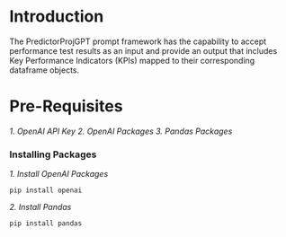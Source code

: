 <h1>Introduction</h1>

The PredictorProjGPT prompt framework has the capability to accept performance test results as an input and provide an output that includes Key Performance Indicators (KPIs) mapped to their corresponding dataframe objects.

<h1>Pre-Requisites</h1>

*1. OpenAI API Key*
*2. OpenAI Packages*
*3. Pandas Packages*

<h3>Installing Packages</h3>

*1. Install OpenAI Packages*

```
pip install openai
```

*2. Install Pandas*

```
pip install pandas
```



